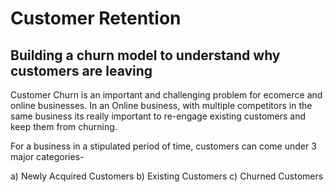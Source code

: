 # Customer Retention
## Building a churn model to understand why customers are leaving

Customer Churn is an important and challenging problem for ecomerce and online businesses. In an Online business, with multiple competitors in the same business its really important to re-engage existing customers and keep them from churning.

For a business in a stipulated period of time, customers can come under 3 major categories-

a) Newly Acquired Customers
b) Existing Customers
c) Churned Customers

